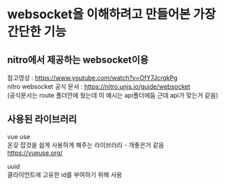 # websocket을 이해하려고 만들어본 가장 간단한 기능

## nitro에서 제공하는 websocket이용

참고영상 : https://www.youtube.com/watch?v=OfY7JcrqkPg   
nitro websocket 공식 문서 : https://nitro.unjs.io/guide/websocket   
(공식문서는 route 폴더안에 뒀는데 이 예시는 api폴더에둠 근데 api가 맞는거 같음)

## 사용된 라이브러리
vue use    
온갖 잡것을 쉽게 사용하게 해주는 라이브러리 - 개좋은거 같음   
https://vueuse.org/

uuid   
클라이언트에 고유한 id를 부여하기 위해 사용